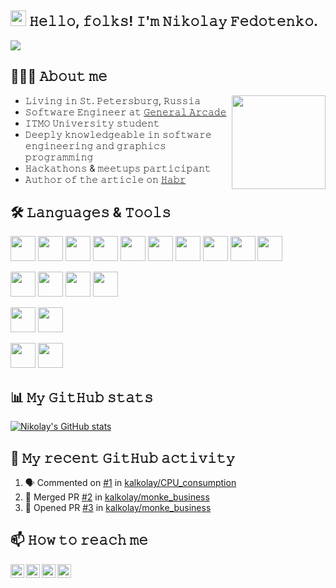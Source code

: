 ## <img src="https://media.giphy.com/media/hvRJCLFzcasrR4ia7z/giphy.gif" width="25px"> 𝙷𝚎𝚕𝚕𝚘, 𝚏𝚘𝚕𝚔𝚜! 𝙸'𝚖 𝙽𝚒𝚔𝚘𝚕𝚊𝚢 𝙵𝚎𝚍𝚘𝚝𝚎𝚗𝚔𝚘.

<!-- Badges -->
![](https://vistr.dev/badge?repo=kalkolay.kalkolay&color=CCCC00&leftcolor=0000FF&text=Visitors)

## 🧑🏻‍💻 𝙰𝚋𝚘𝚞𝚝 𝚖𝚎

- 𝙻𝚒𝚟𝚒𝚗𝚐 𝚒𝚗 𝚂𝚝. 𝙿𝚎𝚝𝚎𝚛𝚜𝚋𝚞𝚛𝚐, 𝚁𝚞𝚜𝚜𝚒𝚊 <img src="https://res.cloudinary.com/practicaldev/image/fetch/s--ihHlMvsu--/c_limit%2Cf_auto%2Cfl_progressive%2Cq_66%2Cw_880/https://media1.tenor.com/images/69526a37d84d274e6e01da07bf0ed0b5/tenor.gif" height=150px align="right">
- 𝚂𝚘𝚏𝚝𝚠𝚊𝚛𝚎 𝙴𝚗𝚐𝚒𝚗𝚎𝚎𝚛 𝚊𝚝 [𝙶𝚎𝚗𝚎𝚛𝚊𝚕 𝙰𝚛𝚌𝚊𝚍𝚎](https://generalarcade.com)
- 𝙸𝚃𝙼𝙾 𝚄𝚗𝚒𝚟𝚎𝚛𝚜𝚒𝚝𝚢 𝚜𝚝𝚞𝚍𝚎𝚗𝚝
- 𝙳𝚎𝚎𝚙𝚕𝚢 𝚔𝚗𝚘𝚠𝚕𝚎𝚍𝚐𝚎𝚊𝚋𝚕𝚎 𝚒𝚗 𝚜𝚘𝚏𝚝𝚠𝚊𝚛𝚎 𝚎𝚗𝚐𝚒𝚗𝚎𝚎𝚛𝚒𝚗𝚐 𝚊𝚗𝚍 𝚐𝚛𝚊𝚙𝚑𝚒𝚌𝚜 𝚙𝚛𝚘𝚐𝚛𝚊𝚖𝚖𝚒𝚗𝚐
- 𝙷𝚊𝚌𝚔𝚊𝚝𝚑𝚘𝚗𝚜 & 𝚖𝚎𝚎𝚝𝚞𝚙𝚜 𝚙𝚊𝚛𝚝𝚒𝚌𝚒𝚙𝚊𝚗𝚝
- 𝙰𝚞𝚝𝚑𝚘𝚛 𝚘𝚏 𝚝𝚑𝚎 𝚊𝚛𝚝𝚒𝚌𝚕𝚎 𝚘𝚗 [𝙷𝚊𝚋𝚛](https://habr.com/ru/post/440388/)

## 🛠 𝙻𝚊𝚗𝚐𝚞𝚊𝚐𝚎𝚜 & 𝚃𝚘𝚘𝚕𝚜

<!-- icons -->
<code><img src="https://isocpp.org/assets/images/cpp_logo.png" width=40px></code>
<code><img src="https://theboostcpplibraries.com/static/main/img/boost-logo.svg" width=40px></code>
<code><img src="https://cmake.org/wp-content/uploads/2018/11/cmake_logo_slider.png" width=40px></code>
<code><img src="https://hsto.org/getpro/habr/post_images/16d/aad/a99/16daada99ab921ea5311c6418e459e18.png" width=40px></code>
<code><img src="https://nvworld.ru/files/news/nvidia-cuda-32-release-candidate-2/nvidia-cuda.jpg" width=40px></code>
<code><img src="https://cdn.worldvectorlogo.com/logos/opengl-1.svg" width=40px></code>
<code><img src="https://www.noticias3d.com/imagenes/noticias/201908/Dx11logo.jpg" width=40px></code>
<code><img src="https://totalcoin.io/uploads/coins/big/eth.png" width=40px></code>
<code><img src="https://upload.wikimedia.org/wikipedia/commons/thumb/c/cf/Lua-Logo.svg/1200px-Lua-Logo.svg.png" width=40px></code>
<code><img src="https://i.pinimg.com/originals/ad/25/15/ad2515e9d7f7945642168f368f9dbd57.jpg" width=40px></code>

<code><img src="https://upload.wikimedia.org/wikipedia/commons/thumb/c/c3/Python-logo-notext.svg/768px-Python-logo-notext.svg.png" width=40px></code>
<code><img src="https://upload.wikimedia.org/wikipedia/commons/thumb/2/2d/Tensorflow_logo.svg/1200px-Tensorflow_logo.svg.png" width=40px></code>
<code><img src="https://upload.wikimedia.org/wikipedia/commons/thumb/1/10/PyTorch_logo_icon.svg/635px-PyTorch_logo_icon.svg.png" width=40px></code>
<code><img src="https://www.pngitem.com/pimgs/m/152-1527173_opencv-logo-png-transparent-png.png" width=40px></code>

<code><img src="https://seeklogo.com/images/C/c-sharp-c-logo-02F17714BA-seeklogo.com.png" width=40px></code>
<code><img src="https://cdn.worldvectorlogo.com/logos/java.svg" width=40px></code>

<code><img src="https://git-scm.com/images/logos/downloads/Git-Icon-1788C.png" width=40px></code>
<code><img src="https://sandipchitale.gallerycdn.vsassets.io/extensions/sandipchitale/openinperforce/1.0.0/1546728028333/Microsoft.VisualStudio.Services.Icons.Default" width=40px></code>

## 📊 𝙼𝚢 𝙶𝚒𝚝𝙷𝚞𝚋 𝚜𝚝𝚊𝚝𝚜

[![Nikolay's GitHub stats](https://github-readme-stats.vercel.app/api?username=kalkolay&theme=blueberry)](https://github.com/anuraghazra/github-readme-stats)

## 🔔 𝙼𝚢 𝚛𝚎𝚌𝚎𝚗𝚝 𝙶𝚒𝚝𝙷𝚞𝚋 𝚊𝚌𝚝𝚒𝚟𝚒𝚝𝚢

<!--START_SECTION:activity-->
1. 🗣 Commented on [#1](https://github.com/kalkolay/CPU_consumption/issues/1) in [kalkolay/CPU_consumption](https://github.com/kalkolay/CPU_consumption)
2. 🎉 Merged PR [#2](https://github.com/kalkolay/monke_business/pull/2) in [kalkolay/monke_business](https://github.com/kalkolay/monke_business)
3. 💪 Opened PR [#3](https://github.com/kalkolay/monke_business/pull/3) in [kalkolay/monke_business](https://github.com/kalkolay/monke_business)
<!--END_SECTION:activity-->

## 📫 𝙷𝚘𝚠 𝚝𝚘 𝚛𝚎𝚊𝚌𝚑 𝚖𝚎

<a href="https://t.me/kalkolay">
  <img align="left" alt="Nikolay's Telegram" width="22px" src="https://upload.wikimedia.org/wikipedia/commons/thumb/8/82/Telegram_logo.svg/1024px-Telegram_logo.svg.png" />
</a>
<a href="https://discord.gg/sUEdrQYmqm">
  <img align="left" alt="Nikolay's Discord" width="22px" src="https://raw.githubusercontent.com/peterthehan/peterthehan/master/assets/discord.svg" />
</a>
<a href="https://www.linkedin.com/in/nikolay-fedotenko-8472b215b/">
  <img align="left" alt="Nikolay's LinkedIN" width="22px" src="https://raw.githubusercontent.com/peterthehan/peterthehan/master/assets/linkedin.svg" />
</a>
<a href="mailto:kalkolay@protonmail.com">
  <img align="left" alt="Nikolay's email" height="22px" src="https://i.ibb.co/CW3Vk7p/protonmail-sign-purple.png" />
</a>

<!--## 𝚂𝚞𝚙𝚙𝚘𝚛𝚝

<!--𝙸𝚏 𝚢𝚘𝚞 𝚕𝚒𝚔𝚎 𝚠𝚑𝚊𝚝 𝙸 𝚍𝚘, 𝚖𝚊𝚢𝚋𝚎 𝚌𝚘𝚗𝚜𝚒𝚍𝚎𝚛 𝚋𝚞𝚢𝚒𝚗𝚐 𝚖𝚎 𝚊 𝚋𝚎𝚎𝚛 🥺👉👈-->

<!--<a href="https://www.buymeacoffee.com/kalkolay" target="_blank"><img src="https://cdn.buymeacoffee.com/buttons/v2/default-red.png" alt="Buy me a beer" width="150" ></a>-->
